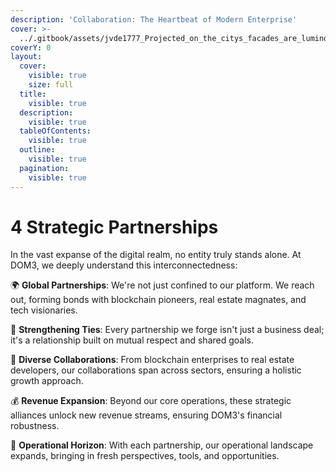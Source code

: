 ```yaml
---
description: 'Collaboration: The Heartbeat of Modern Enterprise'
cover: >-
  ../.gitbook/assets/jvde1777_Projected_on_the_citys_facades_are_luminous_green_hand_2e9c9ed7-5f4a-417c-a890-bbdee806f16c.png
coverY: 0
layout:
  cover:
    visible: true
    size: full
  title:
    visible: true
  description:
    visible: true
  tableOfContents:
    visible: true
  outline:
    visible: true
  pagination:
    visible: true
---
```


# 4 Strategic Partnerships

In the vast expanse of the digital realm, no entity truly stands alone. At DOM3, we deeply understand this interconnectedness:

🌍 **Global Partnerships**: We're not just confined to our platform. We reach out, forming bonds with blockchain pioneers, real estate magnates, and tech visionaries.

🔗 **Strengthening Ties**: Every partnership we forge isn't just a business deal; it's a relationship built on mutual respect and shared goals.

💼 **Diverse Collaborations**: From blockchain enterprises to real estate developers, our collaborations span across sectors, ensuring a holistic growth approach.

💰 **Revenue Expansion**: Beyond our core operations, these strategic alliances unlock new revenue streams, ensuring DOM3's financial robustness.

🚀 **Operational Horizon**: With each partnership, our operational landscape expands, bringing in fresh perspectives, tools, and opportunities.

